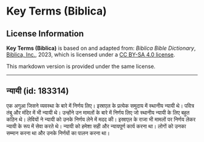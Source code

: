 # Key Terms (Biblica)

## License Information

**Key Terms (Biblica)** is based on and adapted from: _Biblica Bible Dictionary_, [Biblica, Inc.](https://www.biblica.com/), 2023, which is licensed under a [CC BY-SA 4.0 license](https://creativecommons.org/licenses/by-sa/4.0/legalcode.en).

This markdown version is provided under the same license.



--------------------------------

## न्यायी (id: 183314)

एक अगुआ जिसने व्यवस्था के बारे में निर्णय लिए। इस्राएल के प्रत्येक समुदाय में स्थानीय न्यायी थे। पवित्र तंबू और मंदिर में भी न्यायी थे। उन्होंने उन मामलों के बारे में निर्णय लिए जो स्थानीय न्यायी के लिए बहुत कठिन थे। लेवियों ने न्यायी को उनके निर्णय लेने में मदद की। इस्राएल के राजा भी मामलों पर निर्णय लेकर न्यायी के रूप में सेवा करते थे। न्यायी को हमेशा सही और न्यायपूर्ण कार्य करना था। लोगों को उनका सम्मान करना था और उनके निर्णयों का पालन करना था।


